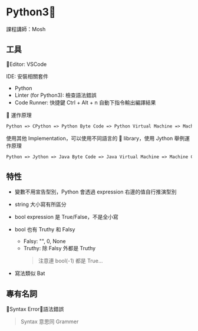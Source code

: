 # Python3

課程講師：Mosh

## 工具

Editor: VSCode

IDE: 安裝相關套件

- Python
- Linter (for Python3): 檢查語法錯誤
- Code Runner: 快捷鍵 Ctrl + Alt + n 自動下指令輸出編譯結果

 運作原理

```txt
Python => CPython => Python Byte Code => Python Virtual Machine => Machine Code
```

使用其他 Implementation，可以使用不同語言的  library，使用 Jython 舉例運作原理

```txt
Python => Jython => Java Byte Code => Java Virtual Machine => Machine Code
```

## 特性

- 變數不用宣告型別，Python 會透過 expression 右邊的值自行推演型別
- string 大小寫有所區分
- bool expression 是 True/False，不是全小寫
- bool 也有 Truthy 和 Falsy

  - Falsy: "", 0, None
  - Truthy: 除 Falsy 外都是 Truthy
    > 注意連 bool(-1) 都是 True...

- 寫法類似 Bat

## 專有名詞

Syntax Error：語法錯誤

> Syntax 意思同 Grammer
